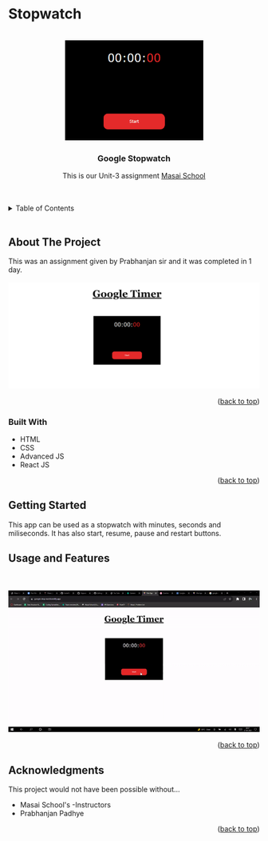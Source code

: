 # Stopwatch
<!-- PROJECT LOGO -->
<br />
<div align="center">
  <a href="https://github.com/iamphenomenal2822/Stopwatch">
<!--     <img src="https://github.com/anubis-x-ranger/projectScreenshots/blob/main/netfliximg.jpg" alt="Logo" width="120" height="60"> -->
    <img src="https://github.com/iamphenomenal2822/Stopwatch/blob/main/Screenshot%202022-04-27%20203936.png"alt="Stopwatch" height="200">
   
  </a>

<h3 align="center">Google Stopwatch</h3>

  <p align="center">
    This is our Unit-3 assignment <a href="https://www.masaischool.com/"> Masai School </a> 
    <br />
  
</div>
<br/>
<br/>

<!-- TABLE OF CONTENTS -->
<details>
  <summary>Table of Contents</summary>
  <ol>
    <li>
      <a href="#about-the-project">About The Project</a>
      <ul>
        <li><a href="#built-with">Built With</a></li>
      </ul>
    </li>
    <li>
      <a href="#getting-started">Getting Started</a>
<!--       <ul>
        <li><a href="#Prerequisites-and-installation">Pre-requisites & Installation</a></li>
      </ul> -->
    </li>
    <li><a href="#usage-and-features">Usage & Features </a></li>
<!--     <li><a href="#contributors">Contributors</a></li> -->
<!--     <li><a href="#team-members">Team Members</a></li> -->
    <li><a href="#acknowledgments">Acknowledgments</a></li>
  </ol>
</details>

<br/>

<!-- ABOUT THE PROJECT -->

## About The Project


This was an assignment given by Prabhanjan sir and it was completed in 1 day.
<br/>
<br/>
<a href="https://google-stop-watch.netlify.app/">
<img src="https://github.com/iamphenomenal2822/Stopwatch/blob/main/Screenshot%202022-04-27%20204405.png" alt="Home-Screen" width="1000" >

</a>

<p align="right">(<a href="#top">back to top</a>)</p>

### Built With

- HTML
- CSS
- Advanced JS
- React JS


<p align="right">(<a href="#top">back to top</a>)</p>

<!-- GETTING STARTED -->

## Getting Started

This app can be used as a stopwatch with minutes, seconds and miliseconds. It has also start, resume, pause and restart buttons.



<!-- USAGE EXAMPLES -->

## Usage and Features

<br/>
<br/>
<img src="https://github.com/iamphenomenal2822/Stopwatch/blob/main/ezgif.com-gif-maker.gif" width="1000">
<!-- <br/> -->
<!-- <br/> -->
<!-- <img src="https://github.com/iamphenomenal2822/you-tube/blob/main/Screenshot%202022-04-27%20125553.png" alt="Search-Results" width="1000"> -->
<p align="right">(<a href="#top">back to top</a>)</p>





<!-- ACKNOWLEDGMENTS -->

## Acknowledgments

This project would not have been possible without…

- Masai School's -Instructors
- Prabhanjan Padhye

<p align="right">(<a href="#top">back to top</a>)</p>
